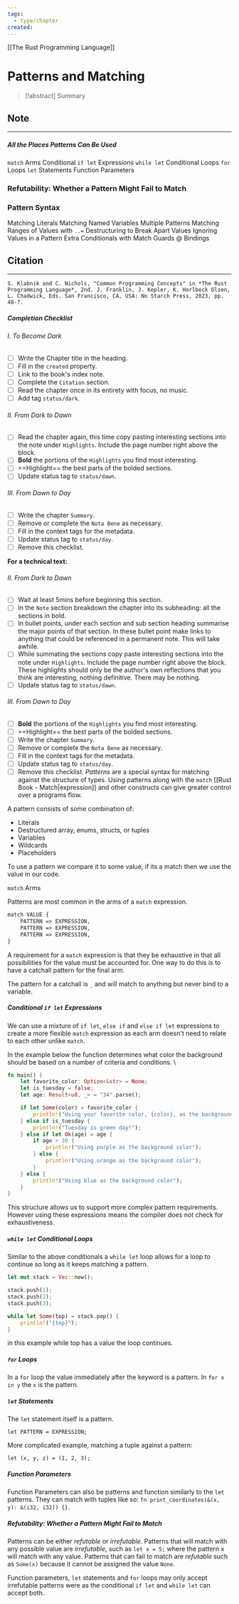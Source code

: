 ```yaml
---
tags:
  - type/chapter
created:
---
```

[[The Rust Programming Language]]
# Patterns and Matching

> [!abstract] Summary
## Note
---
##### All the Places Patterns Can Be Used
`match` Arms
Conditional `if let` Expressions
`while let` Conditional Loops
`for` Loops
`let` Statements
Function Parameters
### Refutability: Whether a Pattern Might Fail to Match
### Pattern Syntax
Matching Literals
Matching Named Variables
Multiple Patterns
Matching Ranges of Values with `..=`
Destructuring to Break Apart Values
Ignoring Values in a Pattern
Extra Conditionals with Match Guards
@ Bindings
## Citation
---
```
S. Klabnik and C. Nichols, "Common Programming Concepts" in *The Rust Programming Language*, 2nd. J. Franklin, J. Kepler, K. Horlbeck Olsen, L. Chadwick, Eds. San Francisco, CA, USA: No Starch Press, 2023, pp. 48-?.
```
##### Completion Checklist
###### I. To Become Dark
- [ ] Write the Chapter title in the heading.
- [ ] Fill in the `created` property.
- [ ] Link to the book's index note.
- [ ] Complete the `Citation` section.
- [ ] Read the chapter once in its entirety with focus, no music.
- [ ] Add tag `status/dark`.
###### II. From Dark to Dawn
- [ ] Read the chapter again, this time copy pasting interesting sections into the note under `Highlights`. Include the page number right above the block.
- [ ] **Bold** the portions of the `Highlights` you find most interesting.
- [ ] ==Highlight== the best parts of the bolded sections.
- [ ] Update status tag to `status/dawn`.
###### III. From Dawn to Day
- [ ] Write the chapter `Summary`.
- [ ] Remove or complete the `Nota Bene` as necessary.
- [ ] Fill in the context tags for the metadata.
- [ ] Update status tag to `status/day`.
- [ ] Remove this checklist.

**For a technical text:**
###### II. From Dark to Dawn
- [ ] Wait at least 5mins before beginning this section.
- [ ] In the `Note` section breakdown the chapter into its subheading: all the sections in bold.
- [ ] In bullet points, under each section and sub section heading summarise the major points of that section. In these bullet point make links to anything that could be referenced in a permanent note. This will take awhile.
- [ ] While summating the sections copy paste interesting sections into the note under `Highlights`. Include the page number right above the block. These highlights should only be the author's own reflections that you think are interesting, nothing definitive. There may be nothing.
- [ ] Update status tag to `status/dawn`.
###### III. From Dawn to Day
- [ ]  **Bold** the portions of the `Highlights` you find most interesting.
- [ ] ==Highlight== the best parts of the bolded sections.
- [ ] Write the chapter `Summary`.
- [ ] Remove or complete the `Nota Bene` as necessary.
- [ ] Fill in the context tags for the metadata.
- [ ] Update status tag to `status/day`.
- [ ] Remove this checklist.
_Patterns_ are a special syntax for matching against the structure of types. Using patterns along with the `match` [[Rust Book - Match|expression]] and other constructs can give greater control over a programs flow.

A pattern consists of some combination of:
- Literals
- Destructured array, enums, structs, or tuples
- Variables
- Wildcards
- Placeholders

To use a pattern we compare it to some value, if its a match then we use the value in our code. 

`match` Arms

Patterns are most common in the arms of a  `match` expression.

```txt
match VALUE {
    PATTERN => EXPRESSION,
    PATTERN => EXPRESSION,
    PATTERN => EXPRESSION,
}
```

A requirement for a `match` expression is that they be exhaustive in that all possibilities for the value must be accounted for. One way to do this is to have a catchall pattern for the final arm.

The pattern for a catchall is `_` and will match to anything but never bind to a variable.

##### Conditional `if let` Expressions

We can use a mixture of `if let`, `else if` and `else if let` expressions to create a more flexible `match` expression as each arm doesn't need to relate to each other unlike `match`.

In the example below the function determines what color the background should be based on a number of criteria and conditions. \

```rust
fn main() {
    let favorite_color: Option<&str> = None;
    let is_tuesday = false;
    let age: Result<u8, _> = "34".parse();

    if let Some(color) = favorite_color {
        println!("Using your favorite color, {color}, as the background");
    } else if is_tuesday {
        println!("Tuesday is green day!");
    } else if let Ok(age) = age {
        if age > 30 {
            println!("Using purple as the background color");
        } else {
            println!("Using orange as the background color");
        }
    } else {
        println!("Using blue as the background color");
    }
}
```

This structure allows us to support more complex pattern requirements. However using these expressions means the compiler does not check for exhaustiveness.

##### `while let` Conditional Loops

Similar to the above conditionals a `while let` loop allows for a loop to continue so long as it keeps matching a pattern.

```rust
let mut stack = Vec::new();

stack.push(1);
stack.push(2);
stack.push(3);

while let Some(top) = stack.pop() {
	println!("{top}");
}
```

in this example while top has a value the loop continues.

##### `for` Loops

In a `for` loop the value immediately after the keyword is a pattern. In `for x in y`  the `x` is the pattern.

##### `let` Statements

The `let` statement itself is a pattern.

`let PATTERN = EXPRESSION;`

More complicated example, matching a tuple against a pattern:

`let (x, y, z) = (1, 2, 3);`

##### Function Parameters
Function Parameters can also be patterns and function similarly to the `let` patterns. They can match with tuples like so: `fn print_coordinates(&(x, y): &(i32, i32)) {}`.

##### Refutability: Whether a Pattern Might Fail to Match

Patterns can be either _refutable_ or _irrefutable_. Patterns that will match with any possible value are _irrefutable_, such as `let x = 5;` where the pattern x will match with any value. Patterns that can fail to match are _refutable_ such as `Some(x)` because it cannot be assigned the value `None`.

Function parameters, `let` statements and `for` loops may only accept irrefutable patterns were as the conditional `if let` and `while let` can accept both.